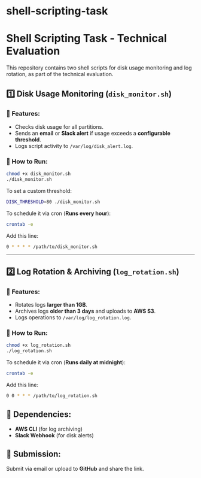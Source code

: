 # shell-scripting-task

# Shell Scripting Task - Technical Evaluation

This repository contains two shell scripts for disk usage monitoring and log rotation, as part of the technical evaluation.

## 1️⃣ Disk Usage Monitoring (`disk_monitor.sh`)
### 📌 Features:
- Checks disk usage for all partitions.
- Sends an **email** or **Slack alert** if usage exceeds a **configurable threshold**.
- Logs script activity to `/var/log/disk_alert.log`.

### 🚀 How to Run:
```bash
chmod +x disk_monitor.sh
./disk_monitor.sh
```
To set a custom threshold:
```bash
DISK_THRESHOLD=80 ./disk_monitor.sh
```
To schedule it via cron (**Runs every hour**):
```bash
crontab -e
```
Add this line:
```bash
0 * * * * /path/to/disk_monitor.sh
```

---

## 2️⃣ Log Rotation & Archiving (`log_rotation.sh`)
### 📌 Features:
- Rotates logs **larger than 1GB**.
- Archives logs **older than 3 days** and uploads to **AWS S3**.
- Logs operations to `/var/log/log_rotation.log`.

### 🚀 How to Run:
```bash
chmod +x log_rotation.sh
./log_rotation.sh
```
To schedule it via cron (**Runs daily at midnight**):
```bash
crontab -e
```
Add this line:
```bash
0 0 * * * /path/to/log_rotation.sh
```

## 📌 Dependencies:
- **AWS CLI** (for log archiving)
- **Slack Webhook** (for disk alerts)

## 📧 Submission:
Submit via email or upload to **GitHub** and share the link.

